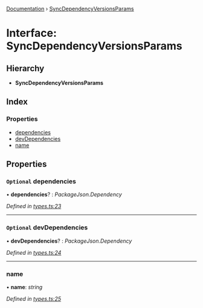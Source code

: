 [Documentation](../README.md) › [SyncDependencyVersionsParams](syncdependencyversionsparams.md)

# Interface: SyncDependencyVersionsParams

## Hierarchy

* **SyncDependencyVersionsParams**

## Index

### Properties

* [dependencies](syncdependencyversionsparams.md#optional-dependencies)
* [devDependencies](syncdependencyversionsparams.md#optional-devdependencies)
* [name](syncdependencyversionsparams.md#name)

## Properties

### `Optional` dependencies

• **dependencies**? : *PackageJson.Dependency*

*Defined in [types.ts:23](https://github.com/dylanaubrey/repodog/blob/185b628/packages/helpers/src/types.ts#L23)*

___

### `Optional` devDependencies

• **devDependencies**? : *PackageJson.Dependency*

*Defined in [types.ts:24](https://github.com/dylanaubrey/repodog/blob/185b628/packages/helpers/src/types.ts#L24)*

___

###  name

• **name**: *string*

*Defined in [types.ts:25](https://github.com/dylanaubrey/repodog/blob/185b628/packages/helpers/src/types.ts#L25)*
